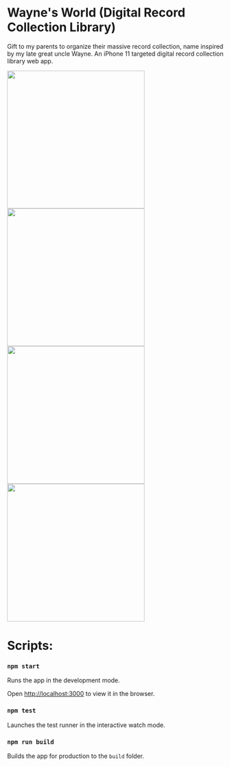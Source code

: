 # Wayne's World (Digital Record Collection Library)

Gift to my parents to organize their massive record collection, name inspired by my late great uncle Wayne. An iPhone 11 targeted digital record collection library web app.

<img src="https://i.imgur.com/DYU9bdr.jpeg" width="320px" align="left" />
<img src="https://i.imgur.com/0vxSSYf.png" width="320px" align="center" />

<img src="https://i.imgur.com/bhSLkKc.png" width="320px" align="left" />
<img src="https://i.imgur.com/HjDVIPM.png" width="320px" align="center" />

# Scripts:

### `npm start`

Runs the app in the development mode.

Open [http://localhost:3000](http://localhost:3000) to view it in the browser.

### `npm test`

Launches the test runner in the interactive watch mode.

### `npm run build`

Builds the app for production to the `build` folder.
